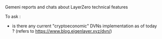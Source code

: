 Gemeni reports and chats about LayerZero technical features 

To ask :   
- is there any current "cryptoeconomic" DVNs implementation as of today ? (refers to https://www.blog.eigenlayer.xyz/dvn/)
